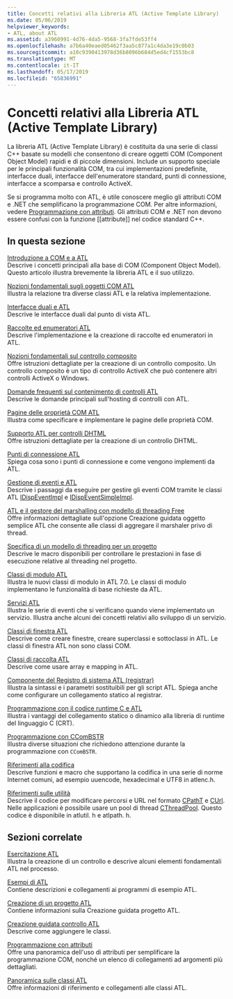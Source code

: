 ```yaml
---
title: Concetti relativi alla Libreria ATL (Active Template Library)
ms.date: 05/06/2019
helpviewer_keywords:
- ATL, about ATL
ms.assetid: a3960991-4d76-4da5-9568-3fa7fde53ff4
ms.openlocfilehash: a7b6a40eaed05462f3aa5c877a1c4da3e19c0b03
ms.sourcegitcommit: a10c9390413978d36b8096b684d5ed4cf1553bc8
ms.translationtype: MT
ms.contentlocale: it-IT
ms.lasthandoff: 05/17/2019
ms.locfileid: "65836991"
---
```

# <a name="active-template-library-atl-concepts"></a>Concetti relativi alla Libreria ATL (Active Template Library)

La libreria ATL (Active Template Library) è costituita da una serie di classi C++ basate su modelli che consentono di creare oggetti COM (Component Object Model) rapidi e di piccole dimensioni. Include un supporto speciale per le principali funzionalità COM, tra cui implementazioni predefinite, interfacce duali, interfacce dell'enumeratore standard, punti di connessione, interfacce a scomparsa e controllo ActiveX.

Se si programma molto con ATL, è utile conoscere meglio gli attributi COM e .NET che semplificano la programmazione COM. Per altre informazioni, vedere [Programmazione con attributi](../windows/attributed-programming-concepts.md). Gli attributi COM e .NET non devono essere confusi con la funzione \[\[attribute]] nel codice standard C++.

## <a name="in-this-section"></a>In questa sezione

[Introduzione a COM e a ATL](../atl/introduction-to-com-and-atl.md)<br/>
Descrive i concetti principali alla base di COM (Component Object Model). Questo articolo illustra brevemente la libreria ATL e il suo utilizzo.

[Nozioni fondamentali sugli oggetti COM ATL](../atl/fundamentals-of-atl-com-objects.md)<br/>
Illustra la relazione tra diverse classi ATL e la relativa implementazione.

[Interfacce duali e ATL](../atl/dual-interfaces-and-atl.md)<br/>
Descrive le interfacce duali dal punto di vista ATL.

[Raccolte ed enumeratori ATL](../atl/atl-collections-and-enumerators.md)<br/>
Descrive l'implementazione e la creazione di raccolte ed enumeratori in ATL.

[Nozioni fondamentali sul controllo composito](../atl/atl-composite-control-fundamentals.md)<br/>
Offre istruzioni dettagliate per la creazione di un controllo composito. Un controllo composito è un tipo di controllo ActiveX che può contenere altri controlli ActiveX o Windows.

[Domande frequenti sul contenimento di controlli ATL](../atl/atl-control-containment-faq.md)<br/>
Descrive le domande principali sull'hosting di controlli con ATL.

[Pagine delle proprietà COM ATL](../atl/atl-com-property-pages.md)<br/>
Illustra come specificare e implementare le pagine delle proprietà COM.

[Supporto ATL per controlli DHTML](../atl/atl-support-for-dhtml-controls.md)<br/>
Offre istruzioni dettagliate per la creazione di un controllo DHTML.

[Punti di connessione ATL](../atl/atl-connection-points.md)<br/>
Spiega cosa sono i punti di connessione e come vengono implementi da ATL.

[Gestione di eventi e ATL](../atl/event-handling-and-atl.md)<br/>
Descrive i passaggi da eseguire per gestire gli eventi COM tramite le classi ATL [IDispEventImpl](../atl/reference/idispeventimpl-class.md) e [IDispEventSimpleImpl](../atl/reference/idispeventsimpleimpl-class.md).

[ATL e il gestore del marshalling con modello di threading Free](../atl/atl-and-the-free-threaded-marshaler.md)<br/>
Offre informazioni dettagliate sull'opzione Creazione guidata oggetto semplice ATL che consente alle classi di aggregare il marshaler privo di thread.

[Specifica di un modello di threading per un progetto](../atl/specifying-the-threading-model-for-a-project-atl.md)<br/>
Descrive le macro disponibili per controllare le prestazioni in fase di esecuzione relative al threading nel progetto.

[Classi di modulo ATL](../atl/atl-module-classes.md)<br/>
Illustra le nuovi classi di modulo in ATL 7.0. Le classi di modulo implementano le funzionalità di base richieste da ATL.

[Servizi ATL](../atl/atl-services.md)<br/>
Illustra le serie di eventi che si verificano quando viene implementato un servizio. Illustra anche alcuni dei concetti relativi allo sviluppo di un servizio.

[Classi di finestra ATL](../atl/atl-window-classes.md)<br/>
Descrive come creare finestre, creare superclassi e sottoclassi in ATL. Le classi di finestra ATL non sono classi COM.

[Classi di raccolta ATL](../atl/atl-collection-classes.md)<br/>
Descrive come usare array e mapping in ATL.

[Componente del Registro di sistema ATL (registrar)](../atl/atl-registry-component-registrar.md)<br/>
Illustra la sintassi e i parametri sostituibili per gli script ATL. Spiega anche come configurare un collegamento statico al registrar.

[Programmazione con il codice runtime C e ATL](../atl/programming-with-atl-and-c-run-time-code.md)<br/>
Illustra i vantaggi del collegamento statico o dinamico alla libreria di runtime del linguaggio C (CRT).

[Programmazione con CComBSTR](../atl/programming-with-ccombstr-atl.md)<br/>
Illustra diverse situazioni che richiedono attenzione durante la programmazione con `CComBSTR`.

[Riferimenti alla codifica](../atl/atl-encoding-reference.md)<br/>
Descrive funzioni e macro che supportano la codifica in una serie di norme Internet comuni, ad esempio uuencode, hexadecimal e UTF8 in atlenc.h.

[Riferimenti sulle utilità](../atl/atl-utilities-reference.md)<br/>
Descrive il codice per modificare percorsi e URL nel formato [CPathT](../atl/reference/cpatht-class.md) e [CUrl](../atl/reference/curl-class.md). Nelle applicazioni è possibile usare un pool di thread [CThreadPool](../atl/reference/cthreadpool-class.md). Questo codice è disponibile in atlutil. h e atlpath. h.

## <a name="related-sections"></a>Sezioni correlate

[Esercitazione ATL](../atl/active-template-library-atl-tutorial.md)<br/>
Illustra la creazione di un controllo e descrive alcuni elementi fondamentali ATL nel processo.

[Esempi di ATL](../overview/visual-cpp-samples.md)<br/>
Contiene descrizioni e collegamenti ai programmi di esempio ATL.

[Creazione di un progetto ATL](../atl/reference/creating-an-atl-project.md)<br/>
Contiene informazioni sulla Creazione guidata progetto ATL.

[Creazione guidata controllo ATL](../atl/reference/atl-control-wizard.md)<br/>
Descrive come aggiungere le classi.

[Programmazione con attributi](../windows/attributed-programming-concepts.md)<br/>
Offre una panoramica dell'uso di attributi per semplificare la programmazione COM, nonché un elenco di collegamenti ad argomenti più dettagliati.

[Panoramica sulle classi ATL](../atl/atl-class-overview.md)<br/>
Offre informazioni di riferimento e collegamenti alle classi ATL.
